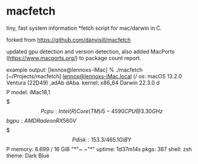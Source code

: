 # macfetch
tiny, fast system information *fetch script for mac/darwin in C.

forked from https://github.com/danyisill/macfetch

updated gpu detection and version detection, also added MacPorts (https://www.macports.org/) to package count report.


example output:
[lennox@lennoxs-iMac] % ./macfetch                                                                                                                                                                         [~/Projects/macfetch]
                lennox@lennoxs-iMac.local
      (/        os:     macOS 13.2.0 Ventura (22D49)
 ,adAb  dAba.   kernel: x86_64 Darwin 22.3.0
d$$$$$$$$$$$$P  model:  iMac18,1
$$$$$$$$$$$P    cpu:    Intel(R) Core(TM) i5-4590 CPU @ 3.30GHz
$$$$$$$$$$$b    gpu:    AMD Radeon RX 560
V$$$$$$$$$$$$P  disk:   153.3 / 465.1 GiB
 Y$$$$$$$$$$P   memory: 6.699 / 16 GiB
  "*"~  ~"*"    uptime: 1d37m14s
                pkgs:   387
                shell:  zsh
                theme:  Dark Blue
